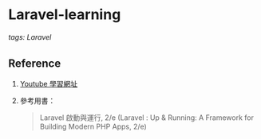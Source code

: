 # Laravel-learning

###### tags: Laravel

## Reference
1. [Youtube 學習網址](https://www.youtube.com/playlist?list=PL4cUxeGkcC9hL6aCFKyagrT1RCfVN4w2Q)
2. 參考用書：

	> Laravel 啟動與運行, 2/e (Laravel : Up & Running: A Framework for Building Modern PHP Apps, 2/e)